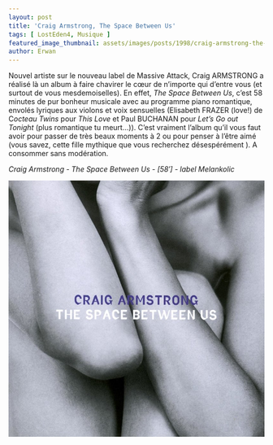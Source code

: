 ```yaml
---
layout: post
title: 'Craig Armstrong, The Space Between Us'
tags: [ LostEden4, Musique ]
featured_image_thumbnail: assets/images/posts/1998/craig-armstrong-the-space-between-us.jpg
author: Erwan
---
```


Nouvel artiste sur le nouveau label de Massive Attack, Craig ARMSTRONG a réalisé là un album à faire chavirer le cœur de n’importe qui d’entre vous (et surtout de vous mesdemoiselles). En effet, *The Space Between Us*, c’est 58 minutes de pur bonheur musicale avec au programme piano romantique, envolés lyriques aux violons et voix sensuelles (Elisabeth FRAZER (love!) de C*octeau Twins* pour *This Love* et Paul BUCHANAN pour *Let’s Go out Tonight* (plus romantique tu meurt...)). C’est vraiment l’album qu’il vous faut avoir pour passer de très beaux moments à 2 ou pour penser à l’être aimé (vous savez, cette fille mythique que vous recherchez désespérément ).
A consommer sans modération.          

*Craig Armstrong - The Space Between Us - [58′] - label Melankolic*

![Craig Armstrong, The Space Between Us](assets/images/posts/1998/craig-armstrong-the-space-between-us.jpg) 